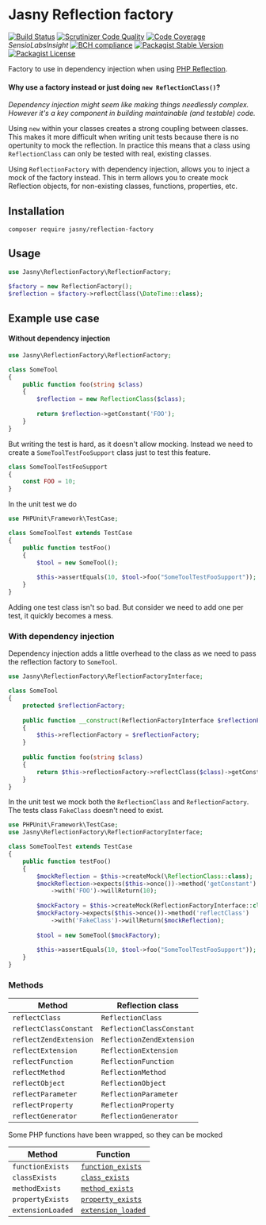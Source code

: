 Jasny Reflection factory
===

[![Build Status](https://travis-ci.org/jasny/reflection-factory.svg?branch=master)](https://travis-ci.org/jasny/{{library}})
[![Scrutinizer Code Quality](https://scrutinizer-ci.com/g/jasny/reflection-factory/badges/quality-score.png?b=master)](https://scrutinizer-ci.com/g/jasny/{{library}}/?branch=master)
[![Code Coverage](https://scrutinizer-ci.com/g/jasny/reflection-factory/badges/coverage.png?b=master)](https://scrutinizer-ci.com/g/jasny/{{library}}/?branch=master)
_SensioLabsInsight_
[![BCH compliance](https://bettercodehub.com/edge/badge/jasny/reflection-factory?branch=master)](https://bettercodehub.com/)
[![Packagist Stable Version](https://img.shields.io/packagist/v/jasny/reflection-factory.svg)](https://packagist.org/packages/jasny/{{library}})
[![Packagist License](https://img.shields.io/packagist/l/jasny/reflection-factory.svg)](https://packagist.org/packages/jasny/{{library}})

Factory to use in dependency injection when using [PHP Reflection](https://php.net/reflection).

#### Why use a factory instead or just doing `new ReflectionClass()`?

_Dependency injection might seem like making things needlessly complex. However it's a key component in building
maintainable (and testable) code._

Using `new` within your classes creates a strong coupling between classes. This makes it more difficult when writing
unit tests because there is no opertunity to mock the reflection. In practice this means that a class using
`ReflectionClass` can only be tested with real, existing classes.

Using `ReflectionFactory` with dependency injection, allows you to inject a mock of the factory instead. This in
term allows you to create mock Reflection objects, for non-existing classes, functions, properties, etc.

Installation
---

    composer require jasny/reflection-factory

Usage
---

```php
use Jasny\ReflectionFactory\ReflectionFactory;

$factory = new ReflectionFactory();
$reflection = $factory->reflectClass(\DateTime::class);
```

Example use case
---

#### Without dependency injection

```php
use Jasny\ReflectionFactory\ReflectionFactory;

class SomeTool
{
    public function foo(string $class)
    {
        $reflection = new ReflectionClass($class);
        
        return $reflection->getConstant('FOO');
    }
}
```

But writing the test is hard, as it doesn't allow mocking. Instead we need to create a `SomeToolTestFooSupport` class
just to test this feature.

```php
class SomeToolTestFooSupport
{
    const FOO = 10;
}
```

In the unit test we do

```php
use PHPUnit\Framework\TestCase;

class SomeToolTest extends TestCase
{
    public function testFoo()
    {
        $tool = new SomeTool();
        
        $this->assertEquals(10, $tool->foo("SomeToolTestFooSupport"));
    }
}
```

Adding one test class isn't so bad. But consider we need to add one per test, it quickly becomes a mess.

### With dependency injection

Dependency injection adds a little overhead to the class as we need to pass the reflection factory to `SomeTool`.

```php
use Jasny\ReflectionFactory\ReflectionFactoryInterface;

class SomeTool
{
    protected $reflectionFactory;
    
    public function __construct(ReflectionFactoryInterface $reflectionFactory)
    {
        $this->reflectionFactory = $reflectionFactory;    
    }
    
    public function foo(string $class)
    {
        return $this->reflectionFactory->reflectClass($class)->getConstant('FOO');
    }
}
```

In the unit test we mock both the `ReflectionClass` and `ReflectionFactory`. The tests class `FakeClass` doesn't need
to exist.

```php
use PHPUnit\Framework\TestCase;
use Jasny\ReflectionFactory\ReflectionFactoryInterface;

class SomeToolTest extends TestCase
{
    public function testFoo()
    {
        $mockReflection = $this->createMock(\ReflectionClass::class);
        $mockReflection->expects($this->once())->method('getConstant')
            ->with('FOO')->willReturn(10);
            
        $mockFactory = $this->createMock(ReflectionFactoryInterface::class);
        $mockFactory->expects($this->once())->method('reflectClass')
            ->with('FakeClass')->willReturn($mockReflection);
            
        $tool = new SomeTool($mockFactory);
        
        $this->assertEquals(10, $tool->foo("SomeToolTestFooSupport"));
    }
}
```

### Methods

| Method                       | Reflection class                         |
| ---------------------------- | ---------------------------------------- |
| `reflectClass`               | `ReflectionClass`                        |
| `reflectClassConstant`       | `ReflectionClassConstant`                |
| `reflectZendExtension`       | `ReflectionZendExtension`                |
| `reflectExtension`           | `ReflectionExtension`                    |
| `reflectFunction`            | `ReflectionFunction`                     |
| `reflectMethod`              | `ReflectionMethod`                       |
| `reflectObject`              | `ReflectionObject`                       |
| `reflectParameter`           | `ReflectionParameter`                    |
| `reflectProperty`            | `ReflectionProperty`                     |
| `reflectGenerator`           | `ReflectionGenerator`                    |

Some PHP functions have been wrapped, so they can be mocked

| Method                       | Function                                               |
| ---------------------------- | ------------------------------------------------------ |
| `functionExists`             | [`function_exists`](https://php.net/function_exists)   |
| `classExists`                | [`class_exists`](https://php.net/class_exists)         |
| `methodExists`               | [`method_exists`](https://php.net/method_exists)       |
| `propertyExists`             | [`property_exists`](https://php.net/property_exists)   |
| `extensionLoaded`            | [`extension_loaded`](https://php.net/extension_loaded) |
